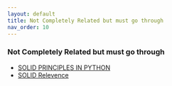```yaml
---
layout: default
title: Not Completely Related but must go through
nav_order: 10
---
```

### Not Completely Related but must go through
- [SOLID PRINCIPLES IN PYTHON](https://www.youtube.com/watch?v=pTB30aXS77U&pp=ygUQYXJqYW4gY29kZXMgb29wcw%3D%3D)
- [SOLID Relevence](https://blog.cleancoder.com/uncle-bob/2020/10/18/Solid-Relevance.html)
